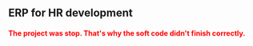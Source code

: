 
<h2>ERP for HR development</h2>
<h4><font color="red">
The project was stop. 
That's why the soft code didn't finish correctly.
</font></h4>

